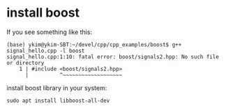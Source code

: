 # install boost

If you see something like this:
```
(base) ykim@ykim-SBT:~/devel/cpp/cpp_examples/boost$ g++ signal_hello.cpp -l boost
signal_hello.cpp:1:10: fatal error: boost/signals2.hpp: No such file or directory
    1 | #include <boost/signals2.hpp>
      |          ^~~~~~~~~~~~~~~~~~~~
```

install boost library in your system:
```
sudo apt install libboost-all-dev 
```